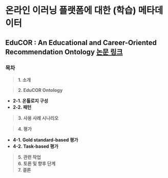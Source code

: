 # 온라인 이러닝 플랫폼에 대한 (학습) 메타데이터

## EduCOR : An Educational and Career-Oriented Recommendation Ontology **[논문 링크](https://arxiv.org/abs/2107.05522)**

### 목차
>**1. 소개**

>**2. EduCOR Ontology**
- **2-1. 온톨로지 구성**
- **2-2. 패턴**

>**3. 사용 사례 시나리오**

>**4. 평가**
- **4-1. Gold standard-based 평가**
- **4-2. Task-based 평가**

>**5. 관련 작업**   
>**6. 토론 및 향후 단계**   
>**7. 결론**
